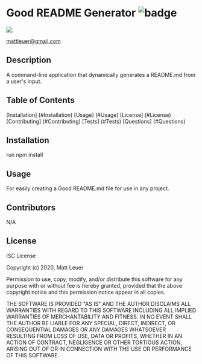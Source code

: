 
# Good README Generator  ![badge](https://img.shields.io/static/v1?label=HelloWorld&message=Matt&color=green)

![](https://avatars3.githubusercontent.com/u/46830225?v=4)

mattleuer@gmail.com

## Description 
A command-line application that dynamically generates a README.md from a user's input.

## Table of Contents
[Installation] (#Installation) 
[Usage] (#Usage) 
[License] (#License) 
[Contributing] (#Contributing) 
[Tests] (#Tests) 
[Questions] (#Questions) 


## Installation
run npm install

## Usage
For easily creating a Good README.md file for use in any project.

## Contributors
N/A

## License
ISC License

Copyright (c) 2020, Matt Leuer

Permission to use, copy, modify, and/or distribute this software for any
purpose with or without fee is hereby granted, provided that the above
copyright notice and this permission notice appear in all copies.

THE SOFTWARE IS PROVIDED "AS IS" AND THE AUTHOR DISCLAIMS ALL WARRANTIES
WITH REGARD TO THIS SOFTWARE INCLUDING ALL IMPLIED WARRANTIES OF
MERCHANTABILITY AND FITNESS. IN NO EVENT SHALL THE AUTHOR BE LIABLE FOR
ANY SPECIAL, DIRECT, INDIRECT, OR CONSEQUENTIAL DAMAGES OR ANY DAMAGES
WHATSOEVER RESULTING FROM LOSS OF USE, DATA OR PROFITS, WHETHER IN AN
ACTION OF CONTRACT, NEGLIGENCE OR OTHER TORTIOUS ACTION, ARISING OUT OF
OR IN CONNECTION WITH THE USE OR PERFORMANCE OF THIS SOFTWARE.

